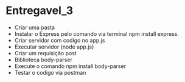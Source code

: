 # Entregavel_3


<ul>
  <li> Criar uma pasta </li>
  <li>Instalar o Express pelo comando via terminal npm install express.</li>
  <li>Criar servidor com codigo no app.js</li>
  <li>Executar servidor (node app.js)</li>
  <li>Criar um requisição post</li>
  <li>Biblioteca body-parser</li>
  <li>Execute o comando npm install body-parser</li>
  <li>Testar o codigo via postman</li>
</ul>
